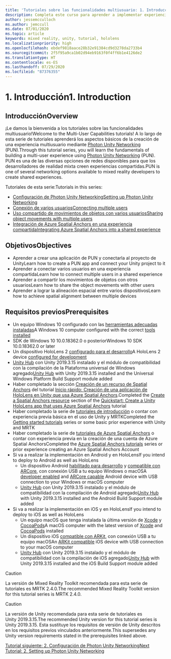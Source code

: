 ```yaml
---
title: 'Tutoriales sobre las funcionalidades multiusuario: 1. Introducción'
description: Completa este curso para aprender a implementar experiencias compartidas con varios usuarios en una aplicación de HoloLens 2.
author: jessemcculloch
ms.author: jemccull
ms.date: 07/01/2020
ms.topic: article
keywords: mixed reality, unity, tutorial, hololens
ms.localizationpriority: high
ms.openlocfilehash: ebdef9818aace28b32e91384cd9d3278da2733b4
ms.sourcegitcommit: 2f5f95a9ca1b02d94eb9163f0f4ff6b1e4126de2
ms.translationtype: HT
ms.contentlocale: es-ES
ms.lasthandoff: 07/29/2020
ms.locfileid: "87376355"
---
```

# <a name="1-introduction"></a><span data-ttu-id="f4cd1-105">1. Introducción</span><span class="sxs-lookup"><span data-stu-id="f4cd1-105">1. Introduction</span></span>

## <a name="overview"></a><span data-ttu-id="f4cd1-106">Introducción</span><span class="sxs-lookup"><span data-stu-id="f4cd1-106">Overview</span></span>

<span data-ttu-id="f4cd1-107">¡Le damos la bienvenida a los tutoriales sobre las funcionalidades multiusuario!</span><span class="sxs-lookup"><span data-stu-id="f4cd1-107">Welcome to the Multi-User Capabilities tutorials!</span></span> <span data-ttu-id="f4cd1-108">A lo largo de esta serie de tutoriales aprenderá los aspectos básicos de la creación de una experiencia multiusuario mediante <a href="https://www.photonengine.com/PUN" target="_blank">Photon Unity Networking</a> (PUN).</span><span class="sxs-lookup"><span data-stu-id="f4cd1-108">Through this tutorial series, you will learn the fundamentals of building a multi-user experience using <a href="https://www.photonengine.com/PUN" target="_blank">Photon Unity Networking</a> (PUN).</span></span> <span data-ttu-id="f4cd1-109">PUN es una de las diversas opciones de redes disponibles para que los desarrolladores de realidad mixta creen experiencias compartidas.</span><span class="sxs-lookup"><span data-stu-id="f4cd1-109">PUN is one of several networking options available to mixed reality developers to create shared experiences.</span></span>

<span data-ttu-id="f4cd1-110">Tutoriales de esta serie:</span><span class="sxs-lookup"><span data-stu-id="f4cd1-110">Tutorials in this series:</span></span>

* [<span data-ttu-id="f4cd1-111">Configuración de Photon Unity Networking</span><span class="sxs-lookup"><span data-stu-id="f4cd1-111">Setting up Photon Unity Networking</span></span>](mr-learning-sharing-02.md)
* [<span data-ttu-id="f4cd1-112">Conexión de varios usuarios</span><span class="sxs-lookup"><span data-stu-id="f4cd1-112">Connecting multiple users</span></span>](mr-learning-sharing-03.md)
* [<span data-ttu-id="f4cd1-113">Uso compartido de movimientos de objetos con varios usuarios</span><span class="sxs-lookup"><span data-stu-id="f4cd1-113">Sharing object movements with multiple users</span></span>](mr-learning-sharing-04.md)
* [<span data-ttu-id="f4cd1-114">Integración de Azure Spatial Anchors en una experiencia compartida</span><span class="sxs-lookup"><span data-stu-id="f4cd1-114">Integrating Azure Spatial Anchors into a shared experience</span></span>](mr-learning-sharing-05.md)

## <a name="objectives"></a><span data-ttu-id="f4cd1-115">Objetivos</span><span class="sxs-lookup"><span data-stu-id="f4cd1-115">Objectives</span></span>

* <span data-ttu-id="f4cd1-116">Aprender a crear una aplicación de PUN y conectarla al proyecto de Unity</span><span class="sxs-lookup"><span data-stu-id="f4cd1-116">Learn how to create a PUN app and connect your Unity project to it</span></span>
* <span data-ttu-id="f4cd1-117">Aprender a conectar varios usuarios en una experiencia compartida</span><span class="sxs-lookup"><span data-stu-id="f4cd1-117">Learn how to connect multiple users in a shared experience</span></span>
* <span data-ttu-id="f4cd1-118">Aprender a compartir los movimientos de objetos con otros usuarios</span><span class="sxs-lookup"><span data-stu-id="f4cd1-118">Learn how to share the object movements with other users</span></span>
* <span data-ttu-id="f4cd1-119">Aprender a lograr la alineación espacial entre varios dispositivos</span><span class="sxs-lookup"><span data-stu-id="f4cd1-119">Learn how to achieve spatial alignment between multiple devices</span></span>

## <a name="prerequisites"></a><span data-ttu-id="f4cd1-120">Requisitos previos</span><span class="sxs-lookup"><span data-stu-id="f4cd1-120">Prerequisites</span></span>

* <span data-ttu-id="f4cd1-121">Un equipo Windows 10 configurado con las [herramientas adecuadas instaladas](install-the-tools.md)</span><span class="sxs-lookup"><span data-stu-id="f4cd1-121">A Windows 10 computer configured with the correct [tools installed](install-the-tools.md)</span></span>
* <span data-ttu-id="f4cd1-122">SDK de Windows 10 10.0.18362.0 o posterior</span><span class="sxs-lookup"><span data-stu-id="f4cd1-122">Windows 10 SDK 10.0.18362.0 or later</span></span>
* <span data-ttu-id="f4cd1-123">Un dispositivo HoloLens 2 [configurado para el desarrollo](using-visual-studio.md#enabling-developer-mode)</span><span class="sxs-lookup"><span data-stu-id="f4cd1-123">A HoloLens 2 device [configured for development](using-visual-studio.md#enabling-developer-mode)</span></span>
* <span data-ttu-id="f4cd1-124"><a href="https://docs.unity3d.com/Manual/GettingStartedInstallingHub.html" target="_blank">Unity Hub</a> con Unity 2019.3.15 instalado y el módulo de compatibilidad con la compilación de la Plataforma universal de Windows agregado</span><span class="sxs-lookup"><span data-stu-id="f4cd1-124"><a href="https://docs.unity3d.com/Manual/GettingStartedInstallingHub.html" target="_blank">Unity Hub</a> with Unity 2019.3.15 installed and the Universal Windows Platform Build Support module added</span></span>
* <span data-ttu-id="f4cd1-125">Haber completado la sección [Creación de un recurso de Spatial Anchors](https://docs.microsoft.com/azure/spatial-anchors/quickstarts/get-started-unity-hololens#create-a-spatial-anchors-resource) del tutorial [Inicio rápido: Creación de una aplicación de HoloLens en Unity que usa Azure Spatial Anchors](https://docs.microsoft.com/azure/spatial-anchors/quickstarts/get-started-unity-hololens).</span><span class="sxs-lookup"><span data-stu-id="f4cd1-125">Completed the [Create a Spatial Anchors resource](https://docs.microsoft.com/azure/spatial-anchors/quickstarts/get-started-unity-hololens#create-a-spatial-anchors-resource) section of the [Quickstart: Create a Unity HoloLens app that uses Azure Spatial Anchors](https://docs.microsoft.com/azure/spatial-anchors/quickstarts/get-started-unity-hololens) tutorial</span></span>
* <span data-ttu-id="f4cd1-126">Haber completado la serie de [tutoriales de introducción](mr-learning-base-01.md) o contar con experiencia previa básica en el uso de Unity y MRTK</span><span class="sxs-lookup"><span data-stu-id="f4cd1-126">Completed the [Getting started tutorials](mr-learning-base-01.md) series or some basic prior experience with Unity and MRTK</span></span>
* <span data-ttu-id="f4cd1-127">Haber completado la serie de [tutoriales de Azure Spatial Anchors](mr-learning-asa-01.md) o contar con experiencia previa en la creación de una cuenta de Azure Spatial Anchors</span><span class="sxs-lookup"><span data-stu-id="f4cd1-127">Completed the [Azure Spatial Anchors tutorials](mr-learning-asa-01.md) series or prior experience creating an Azure Spatial Anchors Account</span></span>
* <span data-ttu-id="f4cd1-128">Si va a realizar la implementación en Android y en HoloLens</span><span class="sxs-lookup"><span data-stu-id="f4cd1-128">If you intend to deploy to Android as well as HoloLens</span></span>
  * <span data-ttu-id="f4cd1-129">Un dispositivo Android <a href="https://developer.android.com/studio/debug/dev-options" target="_blank">habilitado para desarrollo</a> y <a href="https://developers.google.com/ar/discover/supported-devices" target="_blank">compatible con ARCore</a>, con conexión USB a tu equipo Windows o macOS</span><span class="sxs-lookup"><span data-stu-id="f4cd1-129">A <a href="https://developer.android.com/studio/debug/dev-options" target="_blank">developer enabled</a> and <a href="https://developers.google.com/ar/discover/supported-devices" target="_blank">ARCore capable</a> Android device with USB connection to your Windows or macOS computer</span></span>
  * <span data-ttu-id="f4cd1-130"><a href="https://docs.unity3d.com/Manual/GettingStartedInstallingHub.html" target="_blank">Unity Hub</a> con Unity 2019.3.15 instalado y el módulo de compatibilidad con la compilación de Android agregado</span><span class="sxs-lookup"><span data-stu-id="f4cd1-130"><a href="https://docs.unity3d.com/Manual/GettingStartedInstallingHub.html" target="_blank">Unity Hub</a> with Unity 2019.3.15 installed and the Android Build Support module added</span></span>
* <span data-ttu-id="f4cd1-131">Si va a realizar la implementación en iOS y en HoloLens</span><span class="sxs-lookup"><span data-stu-id="f4cd1-131">If you intend to deploy to iOS as well as HoloLens</span></span>
  * <span data-ttu-id="f4cd1-132">Un equipo macOS que tenga instalada la última versión de <a href="https://geo.itunes.apple.com/us/app/xcode/id497799835?mt=12" target="_blank">Xcode</a> y <a href="https://cocoapods.org" target="_blank">CocoaPods</a></span><span class="sxs-lookup"><span data-stu-id="f4cd1-132">A macOS computer with the latest version of <a href="https://geo.itunes.apple.com/us/app/xcode/id497799835?mt=12" target="_blank">Xcode</a> and <a href="https://cocoapods.org" target="_blank">CocoaPods</a> installed</span></span>
  * <span data-ttu-id="f4cd1-133">Un dispositivo iOS <a href="https://developer.apple.com/documentation/arkit/verifying_device_support_and_user_permission" target="_blank">compatible con ARKit</a>, con conexión USB a tu equipo macOS</span><span class="sxs-lookup"><span data-stu-id="f4cd1-133">An <a href="https://developer.apple.com/documentation/arkit/verifying_device_support_and_user_permission" target="_blank">ARKit compatible</a> iOS device with USB connection to your macOS computer</span></span>
  * <span data-ttu-id="f4cd1-134"><a href="https://docs.unity3d.com/Manual/GettingStartedInstallingHub.html" target="_blank">Unity Hub</a> con Unity 2019.3.15 instalado y el módulo de compatibilidad con la compilación de iOS agregado</span><span class="sxs-lookup"><span data-stu-id="f4cd1-134"><a href="https://docs.unity3d.com/Manual/GettingStartedInstallingHub.html" target="_blank">Unity Hub</a> with Unity 2019.3.15 installed and the iOS Build Support module added</span></span>

> [!CAUTION]
> <span data-ttu-id="f4cd1-135">La versión de Mixed Reality Toolkit recomendada para esta serie de tutoriales es MRTK 2.4.0.</span><span class="sxs-lookup"><span data-stu-id="f4cd1-135">The recommended Mixed Reality Toolkit version for this tutorial series is MRTK 2.4.0.</span></span>

> [!CAUTION]
> <span data-ttu-id="f4cd1-136">La versión de Unity recomendada para esta serie de tutoriales es Unity 2019.3.15.</span><span class="sxs-lookup"><span data-stu-id="f4cd1-136">The recommended Unity version for this tutorial series is Unity 2019.3.15.</span></span> <span data-ttu-id="f4cd1-137">Esta sustituye los requisitos de versión de Unity descritos en los requisitos previos vinculados anteriormente.</span><span class="sxs-lookup"><span data-stu-id="f4cd1-137">This supersedes any Unity version requirements stated in the prerequisites linked above.</span></span>

[<span data-ttu-id="f4cd1-138">Tutorial siguiente: 2. Configuración de Photon Unity Networking</span><span class="sxs-lookup"><span data-stu-id="f4cd1-138">Next Tutorial: 2. Setting up Photon Unity Networking</span></span>](mr-learning-sharing-02.md)
